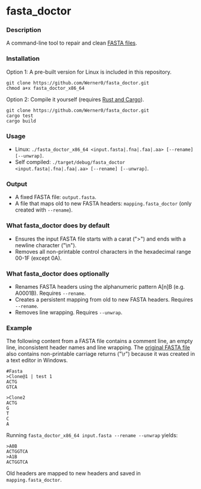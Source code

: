 # fasta_doctor  
### Description
A command-line tool to repair and clean [FASTA files](https://en.wikipedia.org/wiki/FASTA_format).

### Installation 
Option 1: A pre-built version for Linux is included in this repository.
```
git clone https://github.com/Werner0/fasta_doctor.git
chmod a+x fasta_doctor_x86_64
```
Option 2: Compile it yourself (requires [Rust and Cargo](https://doc.rust-lang.org/cargo/getting-started/installation.html)).
```
git clone https://github.com/Werner0/fasta_doctor.git
cargo test
cargo build
```
### Usage
+ Linux: `./fasta_doctor_x86_64 <input.fasta|.fna|.faa|.aa> [--rename] [--unwrap]`.  
+ Self compiled: `./target/debug/fasta_doctor <input.fasta|.fna|.faa|.aa> [--rename] [--unwrap]`.

### Output
+ A fixed FASTA file: `output.fasta`.
+ A file that maps old to new FASTA headers: `mapping.fasta_doctor` (only created with `--rename`).

### What fasta_doctor does by default
+ Ensures the input FASTA file starts with a carat (">") and ends with a newline character ("\n"). 
+ Removes all non-printable control characters in the hexadecimal range 00-1F (except 0A).

### What fasta_doctor does optionally
+ Renames FASTA headers using the alphanumeric pattern A[n]B (e.g. A0001B). Requires `--rename`.
+ Creates a persistent mapping from old to new FASTA headers. Requires `--rename`.
+ Removes line wrapping. Requires `--unwrap`.

### Example
The following content from a FASTA file contains a comment line, an empty line, inconsistent header names and line wrapping. The [original FASTA file](/example/windows.fasta) also contains non-printable carriage returns ("\r") because it was created in a text editor in Windows.
```
#Fasta
>Clone@1 | test 1
ACTG
GTCA

>Clone2
ACTG
G
T
C
A
```
Running `fasta_doctor_x86_64 input.fasta --rename --unwrap` yields:
```
>A0B
ACTGGTCA
>A1B
ACTGGTCA
```
Old headers are mapped to new headers and saved in `mapping.fasta_doctor`.
